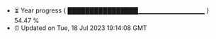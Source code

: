 - ⏳ Year progress { ████████████████▁▁▁▁▁▁▁▁▁▁▁▁▁▁ } 54.47 %
- ⏰ Updated on Tue, 18 Jul 2023 19:14:08 GMT

